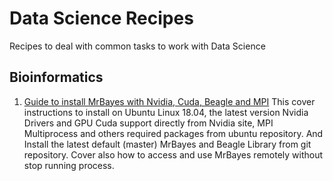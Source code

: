 # Data Science Recipes
Recipes to deal with common tasks to work with Data Science

## Bioinformatics
1. [Guide to install MrBayes with Nvidia, Cuda, Beagle and MPI](https://github.com/jobdiogenes/data-science-recipes/blob/master/mrbayes/install-ubuntu-cuda-mpi.md)
This cover instructions to install on Ubuntu Linux 18.04, the latest version Nvidia Drivers and GPU Cuda support directly from Nvidia site, MPI Multiprocess and others required packages from ubuntu repository. 
And Install the latest default (master) MrBayes and Beagle Library from git repository.
Cover also how to access and use MrBayes remotely without stop running process.
